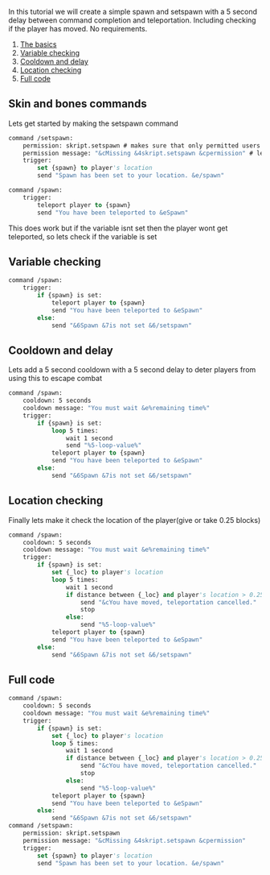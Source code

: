 In this tutorial we will create a simple spawn and setspawn with a 5 second delay between command completion and teleportation.
Including checking if the player has moved.
No requirements.

1) [The basics](#Skin-and-bones-commands)
2) [Variable checking](#Variable-checking)
3) [Cooldown and delay](#Cooldown-and-delay)
4) [Location checking](#Location-checking)
5) [Full code](#Full-code)

## Skin and bones commands
Lets get started by making the setspawn command
```vb
command /setspawn:
	permission: skript.setspawn # makes sure that only permitted users can execute this command
	permission message: "&cMissing &4skript.setspawn &cpermission" # lets you know what permission you are missing
	trigger:
		set {spawn} to player's location
		send "Spawn has been set to your location. &e/spawn"
```

```vb
command /spawn:
	trigger:
		teleport player to {spawn}
		send "You have been teleported to &eSpawn"
```
This does work but if the variable isnt set then the player wont get teleported, so lets check if the variable is set
## Variable checking
```vb
command /spawn:
	trigger:
		if {spawn} is set:
			teleport player to {spawn}
			send "You have been teleported to &eSpawn"
		else:
			send "&6Spawn &7is not set &6/setspawn"
```
## Cooldown and delay
Lets add a 5 second cooldown with a 5 second delay to deter players from using this to escape combat
```vb
command /spawn:
	cooldown: 5 seconds
	cooldown message: "You must wait &e%remaining time%"
	trigger:
		if {spawn} is set:
			loop 5 times:
				wait 1 second
				send "%5-loop-value%"
			teleport player to {spawn}
			send "You have been teleported to &eSpawn"
		else:
			send "&6Spawn &7is not set &6/setspawn"
```
## Location checking
Finally lets make it check the location of the player(give or take 0.25 blocks)
```vb
command /spawn:
	cooldown: 5 seconds
	cooldown message: "You must wait &e%remaining time%"
	trigger:
		if {spawn} is set:
			set {_loc} to player's location
			loop 5 times:
				wait 1 second
				if distance between {_loc} and player's location > 0.25:
					send "&cYou have moved, teleportation cancelled."
					stop
				else:
					send "%5-loop-value%"
			teleport player to {spawn}
			send "You have been teleported to &eSpawn"
		else:
			send "&6Spawn &7is not set &6/setspawn"
```
## Full code
```vb
command /spawn:
	cooldown: 5 seconds
	cooldown message: "You must wait &e%remaining time%"
	trigger:
		if {spawn} is set:
			set {_loc} to player's location
			loop 5 times:
				wait 1 second
				if distance between {_loc} and player's location > 0.25:
					send "&cYou have moved, teleportation cancelled."
					stop
				else:
					send "%5-loop-value%"
			teleport player to {spawn}
			send "You have been teleported to &eSpawn"
		else:
			send "&6Spawn &7is not set &6/setspawn"
command /setspawn:
	permission: skript.setspawn
	permission message: "&cMissing &4skript.setspawn &cpermission"
	trigger:
		set {spawn} to player's location
		send "Spawn has been set to your location. &e/spawn"
```
